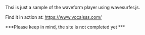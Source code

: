 Thsi is just a sample of the waveform player using wavesurfer.js.

Find it in action at: https://www.vocalsss.com/

***Please keep in mind, the site is not completed yet ***

